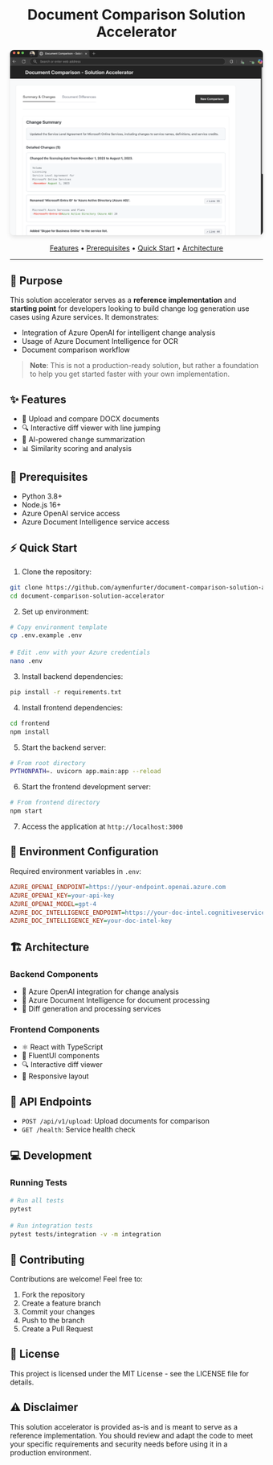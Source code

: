 <div align="center">
  <h1>Document Comparison Solution Accelerator</h1>
</div>

<div align="center">
  <img src="preview.png" alt="Document Comparison Preview" width="800" style="border-radius: 8px; box-shadow: 0 4px 8px rgba(0,0,0,0.1);">
</div>

<div align="center">
  <p>
    <a href="#-features">Features</a> •
    <a href="#-prerequisites">Prerequisites</a> •
    <a href="#-quick-start">Quick Start</a> •
    <a href="#-architecture">Architecture</a>
  </p>
</div>

---

## 🎯 Purpose

This solution accelerator serves as a **reference implementation** and **starting point** for developers looking to build change log generation use cases using Azure services. It demonstrates:

- Integration of Azure OpenAI for intelligent change analysis
- Usage of Azure Document Intelligence for OCR
- Document comparison workflow

> **Note**: This is not a production-ready solution, but rather a foundation to help you get started faster with your own implementation.

## ✨ Features

- 📄 Upload and compare DOCX documents
- 🔍 Interactive diff viewer with line jumping
- 🤖 AI-powered change summarization
- 📊 Similarity scoring and analysis

## 🚀 Prerequisites

- Python 3.8+
- Node.js 16+
- Azure OpenAI service access
- Azure Document Intelligence service access

## ⚡ Quick Start

1. Clone the repository:
```bash
git clone https://github.com/aymenfurter/document-comparison-solution-accelerator.git
cd document-comparison-solution-accelerator
```

2. Set up environment:
```bash
# Copy environment template
cp .env.example .env

# Edit .env with your Azure credentials
nano .env
```

3. Install backend dependencies:
```bash
pip install -r requirements.txt
```

4. Install frontend dependencies:
```bash
cd frontend
npm install
```

5. Start the backend server:
```bash
# From root directory
PYTHONPATH=. uvicorn app.main:app --reload
```

6. Start the frontend development server:
```bash
# From frontend directory
npm start
```

7. Access the application at `http://localhost:3000`

## 🔧 Environment Configuration

Required environment variables in `.env`:

```ini
AZURE_OPENAI_ENDPOINT=https://your-endpoint.openai.azure.com
AZURE_OPENAI_KEY=your-api-key
AZURE_OPENAI_MODEL=gpt-4
AZURE_DOC_INTELLIGENCE_ENDPOINT=https://your-doc-intel.cognitiveservices.azure.com
AZURE_DOC_INTELLIGENCE_KEY=your-doc-intel-key
```

## 🏗️ Architecture

### Backend Components

- 🧠 Azure OpenAI integration for change analysis
- 📝 Azure Document Intelligence for document processing
- 🔄 Diff generation and processing services

### Frontend Components

- ⚛️ React with TypeScript
- 🎨 FluentUI components
- 🔍 Interactive diff viewer
- 📱 Responsive layout

## 🔌 API Endpoints

- `POST /api/v1/upload`: Upload documents for comparison
- `GET /health`: Service health check

## 💻 Development

### Running Tests

```bash
# Run all tests
pytest

# Run integration tests
pytest tests/integration -v -m integration
```

## 🤝 Contributing

Contributions are welcome! Feel free to:

1. Fork the repository
2. Create a feature branch
3. Commit your changes
4. Push to the branch
5. Create a Pull Request

## 📝 License

This project is licensed under the MIT License - see the LICENSE file for details.

## ⚠️ Disclaimer

This solution accelerator is provided as-is and is meant to serve as a reference implementation. You should review and adapt the code to meet your specific requirements and security needs before using it in a production environment.